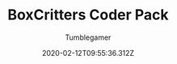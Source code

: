 ---
title: BoxCritters Coder Pack
author:
  - Tumblegamer
description: A tool to help people create mods for box critters
date: 2020-02-12T09:55:36.312Z
unfinished: true
primary:
- name: Source
  href: 'https://github.com/boxcritters/boxcritters-coder-pack'
---